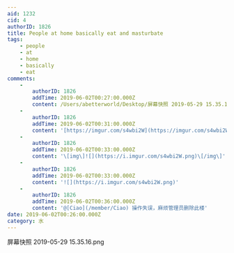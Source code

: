 ```yaml
---
aid: 1232
cid: 4
authorID: 1826
title: People at home basically eat and masturbate
tags:
    - people
    - at
    - home
    - basically
    - eat
comments:
    -
        authorID: 1826
        addTime: 2019-06-02T00:27:00.000Z
        content: /Users/abetterworld/Desktop/屏幕快照 2019-05-29 15.35.16.png
    -
        authorID: 1826
        addTime: 2019-06-02T00:31:00.000Z
        content: '[https://imgur.com/s4wbi2W](https://imgur.com/s4wbi2W)'
    -
        authorID: 1826
        addTime: 2019-06-02T00:33:00.000Z
        content: '\[img\]![](https://i.imgur.com/s4wbi2W.png)\[/img\]'
    -
        authorID: 1826
        addTime: 2019-06-02T00:33:00.000Z
        content: '![](https://i.imgur.com/s4wbi2W.png)'
    -
        authorID: 1826
        addTime: 2019-06-02T00:36:00.000Z
        content: '@[Ciao](/member/Ciao) 操作失误，麻烦管理员删除此楼'
date: 2019-06-02T00:26:00.000Z
category: 水
---
```


屏幕快照 2019-05-29 15.35.16.png
